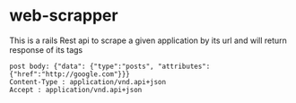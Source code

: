 # web-scrapper
This is a rails Rest api to scrape a given application by its url and will return response of its tags

```
post body: {"data": {"type":"posts", "attributes":{"href":"http://google.com"}}}
Content-Type : application/vnd.api+json
Accept : application/vnd.api+json
```
